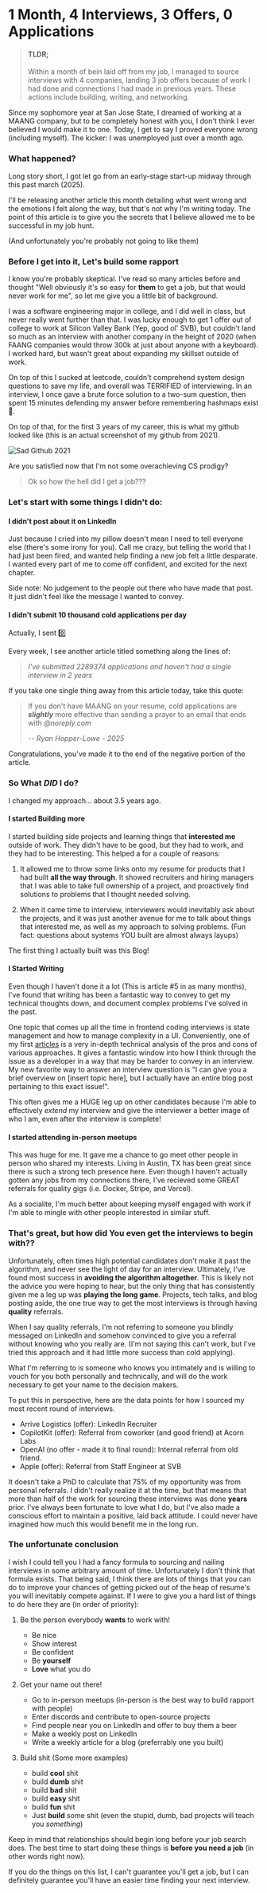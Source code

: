 # 1 Month, 4 Interviews, 3 Offers, 0 Applications

> #### TLDR;
>
> Within a month of bein laid off from my job, I managed to source interviews with 4 companies, landing 3 job offers because of work I had done and connections I had made in previous years. These actions include building, writing, and networking.

Since my sophomore year at San Jose State, I dreamed of working at a MAANG company, but to be completely honest with you, I don't think I ever believed I would make it to one. Today, I get to say I proved everyone wrong (including myself). The kicker: I was unemployed just over a month ago.

### What happened?

Long story short, I got let go from an early-stage start-up midway through this past march (2025).

I'll be releasing another article this month detailing what went wrong and the emotions I felt along the way, but that's not why I'm writing today. The point of this article is to give you the secrets that I believe allowed me to be successful in my job hunt.

(And unfortunately you're probably not going to like them)

### Before I get into it, Let's build some rapport

I know you're probably skeptical. I've read so many articles before and thought "Well obviously it's so easy for **them** to get a job, but that would never work for me", so let me give you a little bit of background.

I was a software engineering major in college, and I did well in class, but never really went further than that. I was lucky enough to get 1 offer out of college to work at Silicon Valley Bank (Yep, good ol' SVB), but couldn't land so much as an interview with another company in the height of 2020 (when FAANG companies would throw 300k at just about anyone with a keyboard). I worked hard, but wasn't great about expanding my skillset outside of work.

On top of this I sucked at leetcode, couldn't comprehend system design questions to save my life, and overall was TERRIFIED of interviewing. In an interview, I once gave a brute force solution to a two-sum question, then spent 15 minutes defending my answer before remembering hashmaps exist 😬.

On top of that, for the first 3 years of my career, this is what my github looked like (this is an actual screenshot of my github from 2021).

![Sad Github 2021](../images/sad-github.png)

Are you satisfied now that I'm not some overachieving CS prodigy?

> Ok so how the hell did I get a job???

### Let's start with some things I didn't do:

#### I didn't post about it on LinkedIn

Just because I cried into my pillow doesn't mean I need to tell everyone else (there's some irony for you). Call me crazy, but telling the world that I had just been fired, and wanted help finding a new job felt a little desparate. I wanted every part of me to come off confident, and excited for the next chapter.

Side note: No judgement to the people out there who have made that post. It just didn't feel like the message I wanted to convey.

#### I didn't submit 10 thousand cold applications per day

Actually, I sent 0️⃣

Every week, I see another article titled something along the lines of:

> _I've submitted 2289374 applications and haven't had a single interview in 2 years_

If you take one single thing away from this article today, take this quote:

> If you don't have MAANG on your resume, cold applications are _**slightly**_ more effective than sending a prayer to an email that ends with _@noreply.com_
>
> <cite>-- Ryan Hopper-Lowe - 2025</cite>

Congratulations, you've made it to the end of the negative portion of the article.

### So What _**DID**_ I do?

I changed my approach... about 3.5 years ago.

#### I started Building more

I started building side projects and learning things that **interested me** outside of work. They didn't have to be good, but they had to work, and they had to be interesting. This helped a for a couple of reasons:

1. It allowed me to throw some links onto my resume for products that I had built **all the way through**. It showed recruiters and hiring managers that I was able to take full ownership of a project, and proactively find solutions to problems that I thought needed solving.

2. When it came time to interview, interviewers would inevitably ask about the projects, and it was just another avenue for me to talk about things that interested me, as well as my approach to solving problems. (Fun fact: questions about systems YOU built are almost always layups)

The first thing I actually built was this Blog!

#### I Started Writing

Even though I haven't done it a lot (This is article #5 in as many months), I've found that writing has been a fantastic way to convey to get my technical thoughts down, and document complex problems I've solved in the past.

One topic that comes up all the time in frontend coding interviews is state management and how to manage complexity in a UI. Conveniently, one of my first [articles](https://hopperlowe.com/blog/3) is a very in-depth technical analysis of the pros and cons of various approaches. It gives a fantastic window into how I think through the issue as a developer in a way that may be harder to convey in an interview. My new favorite way to answer an interview question is "I can give you a brief overview on [insert topic here], but I actually have an entire blog post pertaining to this exact issue!".

This often gives me a HUGE leg up on other candidates because I'm able to effectively _extend_ my interview and give the interviewer a better image of who I am, even after the interview is complete!

#### I started attending in-person meetups

This was huge for me. It gave me a chance to go meet other people in person who shared my interests. Living in Austin, TX has been great since there is such a strong tech presence here. Even though I haven't actually gotten any jobs from my connections there, I've recieved some GREAT referrals for quality gigs (i.e. Docker, Stripe, and Vercel).

As a socialite, I'm much better about keeping myself engaged with work if I'm able to mingle with other people interested in similar stuff.

### That's great, but how did You even get the interviews to begin with??

Unfortunately, often times high potential candidates don't make it past the algorithm, and never see the light of day for an interview. Ultimately, I've found most success in **avoiding the algorithm altogether**. This is likely not the advice you were hoping to hear, but the only thing that has consistently given me a leg up was **playing the long game**. Projects, tech talks, and blog posting aside, the one true way to get the most interviews is through having **quality** referrals.

When I say quality referrals, I'm not referring to someone you blindly messaged on LinkedIn and somehow convinced to give you a referral without knowing who you really are. (I'm not saying this can't work, but I've tried this approach and it had little more success than cold applying).

What I'm referring to is someone who knows you intimately and is willing to vouch for you both personally and technically, and will do the work necessary to get your name to the decision makers.

To put this in perspective, here are the data points for how I sourced my most recent round of interviews.

- Arrive Logistics (offer): LinkedIn Recruiter
- CopilotKit (offer): Referral from coworker (and good friend) at Acorn Labs
- OpenAI (no offer - made it to final round): Internal referral from old friend.
- Apple (offer): Referral from Staff Engineer at SVB

It doesn't take a PhD to calculate that 75% of my opportunity was from personal referrals. I didn't really realize it at the time, but that means that more than half of the work for sourcing these interviews was done **years** prior. I've always been fortunate to love what I do, but I've also made a conscious effort to maintain a positive, laid back attitude. I could never have imagined how much this would benefit me in the long run.

### The unfortunate conclusion

I wish I could tell you I had a fancy formula to sourcing and nailing interviews in some arbitrary amount of time. Unfortunately I don't think that formula exists. That being said, I think there are lots of things that you can do to improve your chances of getting picked out of the heap of resume's you will inevitably compete against. If I were to give you a hard list of things to do here they are (in order of priority):

1. Be the person everybody **wants** to work with!

   - Be nice
   - Show interest
   - Be confident
   - Be **yourself**
   - **Love** what you do

2. Get your name out there!

   - Go to in-person meetups (in-person is the best way to build rapport with people)
   - Enter discords and contribute to open-source projects
   - Find people near you on LinkedIn and offer to buy them a beer
   - Make a weekly post on LinkedIn
   - Write a weekly article for a blog (preferrably one you built)

3. Build shit (Some more examples)

   - build **cool** shit
   - build **dumb** shit
   - build **bad** shit
   - build **easy** shit
   - build **fun** shit
   - Just **build** some shit (even the stupid, dumb, bad projects will teach you _something_)

Keep in mind that relationships should begin long before your job search does. The best time to start doing these things is **before you need a job** (in other words right now).

If you do the things on this list, I can't guarantee you'll get a job, but I can definitely guarantee you'll have an easier time finding your next interview.
